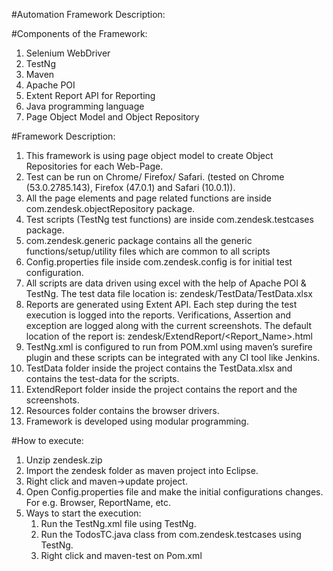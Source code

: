 #Automation Framework Description:


#Components of the Framework:
1.	Selenium WebDriver
2.	TestNg
3.	Maven
4.	Apache POI
5.	Extent Report API for Reporting
6.	Java programming language
7.	Page Object Model and Object Repository


#Framework Description:
1.	This framework is using page object model to create Object Repositories for each Web-Page. 
2.	Test can be run on Chrome/ Firefox/ Safari. (tested on Chrome (53.0.2785.143), Firefox (47.0.1) and Safari (10.0.1)).
3.	All the page elements and page related functions are inside com.zendesk.objectRepository package.
4.	Test scripts (TestNg test functions) are inside com.zendesk.testcases package.
5.	com.zendesk.generic package contains all the generic functions/setup/utility files which are common to all scripts
6.	Config.properties file inside com.zendesk.config is for initial test configuration.
7.	All scripts are data driven using excel with the help of Apache POI & TestNg. The test data file location is: zendesk/TestData/TestData.xlsx
8.	Reports are generated using Extent API. Each step during the test execution is logged into the reports. Verifications, Assertion and exception are logged along with the current screenshots. The default location of the report is: zendesk/ExtendReport/<Report_Name>.html
9.	TestNg.xml is configured to run from POM.xml using maven’s surefire plugin and these scripts can be integrated with any CI tool like Jenkins.
10.	 TestData folder inside the project contains the TestData.xlsx and contains the test-data for the scripts.
11.	 ExtendReport folder inside the project contains the report and the screenshots.
12.	 Resources folder contains the browser drivers.
13.	 Framework is developed using modular programming.


#How to execute:
1.	Unzip zendesk.zip
2.	Import the zendesk folder as maven project into Eclipse.
3.	Right click and maven->update project. 
4.	Open Config.properties file and make the initial configurations changes. For e.g. Browser, ReportName, etc.
5.	Ways to start the execution:
    1.	Run the TestNg.xml file using TestNg.
    2.	Run the TodosTC.java class from com.zendesk.testcases using TestNg.
    3.	Right click and maven-test on Pom.xml


